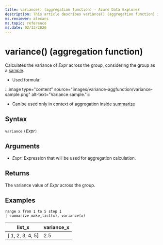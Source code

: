 ```yaml
---
title: variance() (aggregation function) - Azure Data Explorer
description: This article describes variance() (aggregation function) in Azure Data Explorer.
ms.reviewer: alexans
ms.topic: reference
ms.date: 02/13/2020
---
```

# variance() (aggregation function)

Calculates the variance of *Expr* across the group, considering the group as a [sample](https://en.wikipedia.org/wiki/Sample_%28statistics%29). 

* Used formula:

:::image type="content" source="images/variance-aggfunction/variance-sample.png" alt-text="Variance sample.":::

* Can be used only in context of aggregation inside [summarize](summarizeoperator.md)

## Syntax

 `variance` `(`*Expr*`)`

## Arguments

* *Expr*: Expression that will be used for aggregation calculation. 

## Returns

The variance value of *Expr* across the group.
 
## Examples

```kusto
range x from 1 to 5 step 1
| summarize make_list(x), variance(x) 
```

|list_x|variance_x|
|---|---|
|[ 1, 2, 3, 4, 5]|2.5|